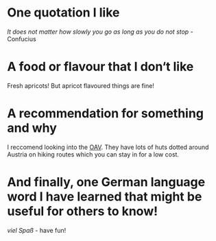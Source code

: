 # **One quotation I like**
*It does not matter how slowly you go as long as you do not stop* - Confucius

# **A food or flavour that I don‘t like**
Fresh apricots! But apricot flavoured things are fine!

# **A recommendation for something and why**
I reccomend looking into the [OAV](https://www.alpenverein.at/index.php). They have lots of huts dotted around Austria on hiking routes which you can stay in for a low cost.

# **And finally, one German language word I have learned that might be useful for others to know!**
*viel Spaß* - have fun!

